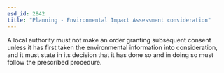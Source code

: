 ```yaml
---
esd_id: 2842
title: "Planning - Environmental Impact Assessment consideration"
---
```


A local authority must not make an order granting subsequent consent unless it has first taken the environmental information into consideration, and it must state in its decision that it has done so and in doing so must follow the prescribed procedure.

